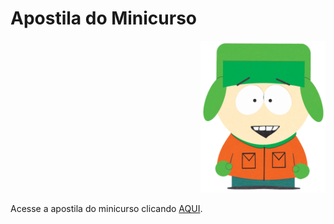 # Apostila do Minicurso

<p align="right">
  <img src="./kyle.png" alt="LaTeX" width="200"/>
</p> 

Acesse a apostila do minicurso clicando [AQUI](https://www.researchgate.net/publication/394485758_Introducao_ao_LaTeX).